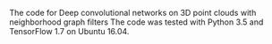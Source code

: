 The code for Deep convolutional networks on 3D point clouds with neighborhood graph filters
The code was tested with Python 3.5 and TensorFlow 1.7 on Ubuntu 16.04.
